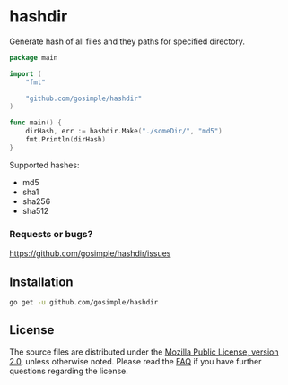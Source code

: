 # hashdir

Generate hash of all files and they paths for specified directory.

```go
package main

import (
	"fmt"

	"github.com/gosimple/hashdir"
)

func main() {
	dirHash, err := hashdir.Make("./someDir/", "md5")
	fmt.Println(dirHash)
}
```

Supported hashes:

* md5
* sha1
* sha256
* sha512

### Requests or bugs?

<https://github.com/gosimple/hashdir/issues>

## Installation

```sh
go get -u github.com/gosimple/hashdir
```

## License

The source files are distributed under the
[Mozilla Public License, version 2.0](http://mozilla.org/MPL/2.0/),
unless otherwise noted.
Please read the [FAQ](http://www.mozilla.org/MPL/2.0/FAQ.html)
if you have further questions regarding the license.
